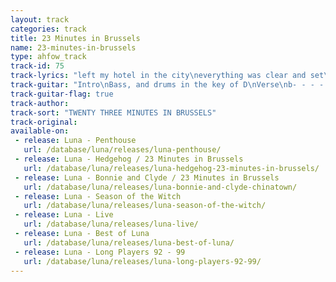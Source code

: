 ```yaml
---
layout: track
categories: track
title: 23 Minutes in Brussels
name: 23-minutes-in-brussels
type: ahfow_track
track-id: 75
track-lyrics: "left my hotel in the city\neverything was clear and set\nyou were on your way and sittin' pretty\nthat was just a bait and switch\n\nsay a prayer\nfor you and me\nsay a prayer\ntell me do you miss me\n\n23 minutes in brussels\nwhy can't they just leave us alone\nare we gonna to get into a tussel\ncannot take an airplane home\n\nsay a prayer\nfor you and me\nsay a prayer\ntell me do you miss me\n(repeat)"
track-guitar: "Intro\nBass, and drums in the key of D\nVerse\nb- - - - 10- - - - - - - -\ng- - -11 - - - - - - - - -\nd-12 - - - - - - - - - - -\n\nb-12- - - - 13 - - - 12 - - -10 -\ng-12- - - - 12 - - - 12 - - -10 -\nd-12- - - -12- - - - 12 - - -10 -\nChange\nD, A, C, G\nD, A, C, G, A\n\n(provided by Drew)"
track-guitar-flag: true
track-author: 
track-sort: "TWENTY THREE MINUTES IN BRUSSELS"
track-original: 
available-on:
 - release: Luna - Penthouse
   url: /database/luna/releases/luna-penthouse/
 - release: Luna - Hedgehog / 23 Minutes in Brussels
   url: /database/luna/releases/luna-hedgehog-23-minutes-in-brussels/
 - release: Luna - Bonnie and Clyde / 23 Minutes in Brussels
   url: /database/luna/releases/luna-bonnie-and-clyde-chinatown/
 - release: Luna - Season of the Witch
   url: /database/luna/releases/luna-season-of-the-witch/
 - release: Luna - Live
   url: /database/luna/releases/luna-live/
 - release: Luna - Best of Luna
   url: /database/luna/releases/luna-best-of-luna/
 - release: Luna - Long Players 92 - 99
   url: /database/luna/releases/luna-long-players-92-99/
---
```

